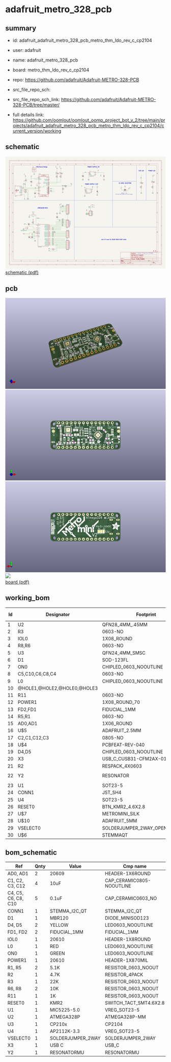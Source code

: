 # adafruit_metro_328_pcb
 
## summary 
* id: adafruit_adafruit_metro_328_pcb_metro_thm_ldo_rev_c_cp2104
* user: adafruit
* name: adafruit_metro_328_pcb
* board: metro_thm_ldo_rev_c_cp2104
* repo: https://github.com/adafruit/Adafruit-METRO-328-PCB



* src_file_repo_sch: 
* src_file_repo_sch_link: https://github.com/adafruit/Adafruit-METRO-328-PCB/tree/master/
* full details link: https://github.com/oomlout/oomlout_oomp_project_bot_v_2/tree/main/projects/adafruit_adafruit_metro_328_pcb_metro_thm_ldo_rev_c_cp2104/current_version/working  

## schematic  
![](working_schematic_600.png)  
[schematic (pdf)](working_schematic.pdf) 






















## pcb  
![](working_3d_600.png) 
![](working_3d_front_600.png)  
![](working_3d_back_600.png)  
![](working_600.png)  
[board (pdf)](working.pdf)  

## working_bom
| Id | Designator | Footprint | Quantity | Designation | Supplier and ref |  | None | 
| --- | --- | --- | --- | --- | --- | --- | --- | 
| 1 | U2 | QFN28_4MM_.45MM | 1 | ATMEGA328P |  |  | [''] | 
| 2 | R3 | 0603-NO | 1 | 22K |  |  | [''] | 
| 3 | IOL0 | 1X08_ROUND | 1 | 20610 |  |  | [''] | 
| 4 | R8,R6 | 0603-NO | 2 | 10K |  |  | [''] | 
| 5 | U3 | QFN24_4MM_SMSC | 1 | CP210x |  |  | [''] | 
| 6 | D1 | SOD-123FL | 1 | MBR120 |  |  | [''] | 
| 7 | ON0 | CHIPLED_0603_NOOUTLINE | 1 | GREEN |  |  | [''] | 
| 8 | C5,C10,C6,C8,C4 | 0603-NO | 5 | 0.1uF |  |  | [''] | 
| 9 | L0 | CHIPLED_0603_NOOUTLINE | 1 | RED |  |  | [''] | 
| 10 | @HOLE1,@HOLE2,@HOLE0,@HOLE3 |  | 4 |  |  |  | [''] | 
| 11 | R11 | 0603-NO | 1 | 1K |  |  | [''] | 
| 12 | POWER1 | 1X08_ROUND_70 | 1 | 20610 |  |  | [''] | 
| 13 | FD2,FD1 | FIDUCIAL_1MM | 2 | FIDUCIAL_1MM |  |  | [''] | 
| 14 | R5,R1 | 0603-NO | 2 | 5.1K |  |  | [''] | 
| 15 | AD0,AD1 | 1X06_ROUND | 2 | 20609 |  |  | [''] | 
| 16 | U$5 | ADAFRUIT_2.5MM | 1 |  |  |  | [''] | 
| 17 | C2,C1,C12,C3 | 0805-NO | 4 | 10uF |  |  | [''] | 
| 18 | U$4 | PCBFEAT-REV-040 | 1 |  |  |  | [''] | 
| 19 | D4,D5 | CHIPLED_0603_NOOUTLINE | 2 | YELLOW |  |  | [''] | 
| 20 | X3 | USB_C_CUSB31-CFM2AX-01-X | 1 | USB C |  |  | [''] | 
| 21 | R2 | RESPACK_4X0603 | 1 | 4.7K |  |  | [''] | 
| 22 | Y2 | RESONATOR | 1 | CSTCE16M0V53-R0 16MHZ |  |  | [''] | 
| 23 | U1 | SOT23-5 | 1 | MIC5225-5.0 |  |  | [''] | 
| 24 | CONN1 | JST_SH4 | 1 | STEMMA_I2C_QT |  |  | [''] | 
| 25 | U4 | SOT23-5 | 1 | AP2112K-3.3 |  |  | [''] | 
| 26 | RESET0 | BTN_KMR2_4.6X2.8 | 1 | KMR2 |  |  | [''] | 
| 27 | U$7 | METROMINI_SILK | 1 |  |  |  | [''] | 
| 28 | U$10 | ADAFRUIT_5MM | 1 |  |  |  | [''] | 
| 29 | VSELECT0 | SOLDERJUMPER_2WAY_OPEN_NOPASTE | 1 |  |  |  | [''] | 
| 30 | U$6 | STEMMAQT | 1 |  |  |  | [''] | 


## bom_schematic
| Ref | Qnty | Value | Cmp name | Footprint | Description | Vendor | DNP | 
| --- | --- | --- | --- | --- | --- | --- | --- | 
| AD0, AD1 | 2 | 20609 | HEADER-1X6ROUND | working:1X06_ROUND |  |  |  | 
| C1, C2, C3, C12 | 4 | 10uF | CAP_CERAMIC0805-NOOUTLINE | working:0805-NO |  |  |  | 
| C4, C5, C6, C8, C10 | 5 | 0.1uF | CAP_CERAMIC0603_NO | working:0603-NO |  |  |  | 
| CONN1 | 1 | STEMMA_I2C_QT | STEMMA_I2C_QT | working:JST_SH4 |  |  |  | 
| D1 | 1 | MBR120 | DIODE_MINISOD123 | working:SOD-123FL |  |  |  | 
| D4, D5 | 2 | YELLOW | LED0603_NOOUTLINE | working:CHIPLED_0603_NOOUTLINE |  |  |  | 
| FD1, FD2 | 2 | FIDUCIAL_1MM | FIDUCIAL_1MM | working:FIDUCIAL_1MM |  |  |  | 
| IOL0 | 1 | 20610 | HEADER-1X8ROUND | working:1X08_ROUND |  |  |  | 
| L0 | 1 | RED | LED0603_NOOUTLINE | working:CHIPLED_0603_NOOUTLINE |  |  |  | 
| ON0 | 1 | GREEN | LED0603_NOOUTLINE | working:CHIPLED_0603_NOOUTLINE |  |  |  | 
| POWER1 | 1 | 20610 | HEADER-1X870MIL | working:1X08_ROUND_70 |  |  |  | 
| R1, R5 | 2 | 5.1K | RESISTOR_0603_NOOUT | working:0603-NO |  |  |  | 
| R2 | 1 | 4.7K | RESISTOR_4PACK | working:RESPACK_4X0603 |  |  |  | 
| R3 | 1 | 22K | RESISTOR_0603_NOOUT | working:0603-NO |  |  |  | 
| R6, R8 | 2 | 10K | RESISTOR_0603_NOOUT | working:0603-NO |  |  |  | 
| R11 | 1 | 1K | RESISTOR_0603_NOOUT | working:0603-NO |  |  |  | 
| RESET0 | 1 | KMR2 | SWITCH_TACT_SMT4.6X2.8 | working:BTN_KMR2_4.6X2.8 |  |  |  | 
| U1 | 1 | MIC5225-5.0 | VREG_SOT23-5 | working:SOT23-5 |  |  |  | 
| U2 | 1 | ATMEGA328P | ATMEGA328P-MM | working:QFN28_4MM_.45MM |  |  |  | 
| U3 | 1 | CP210x | CP2104 | working:QFN24_4MM_SMSC |  |  |  | 
| U4 | 1 | AP2112K-3.3 | VREG_SOT23-5 | working:SOT23-5 |  |  |  | 
| VSELECT0 | 1 | SOLDERJUMPER_2WAY | SOLDERJUMPER_2WAY | working:SOLDERJUMPER_2WAY_OPEN_NOPASTE |  |  |  | 
| X3 | 1 | USB C | USB_C | working:USB_C_CUSB31-CFM2AX-01-X |  |  |  | 
| Y2 | 1 | RESONATORMU | RESONATORMU | working:RESONATOR |  |  |  | 



